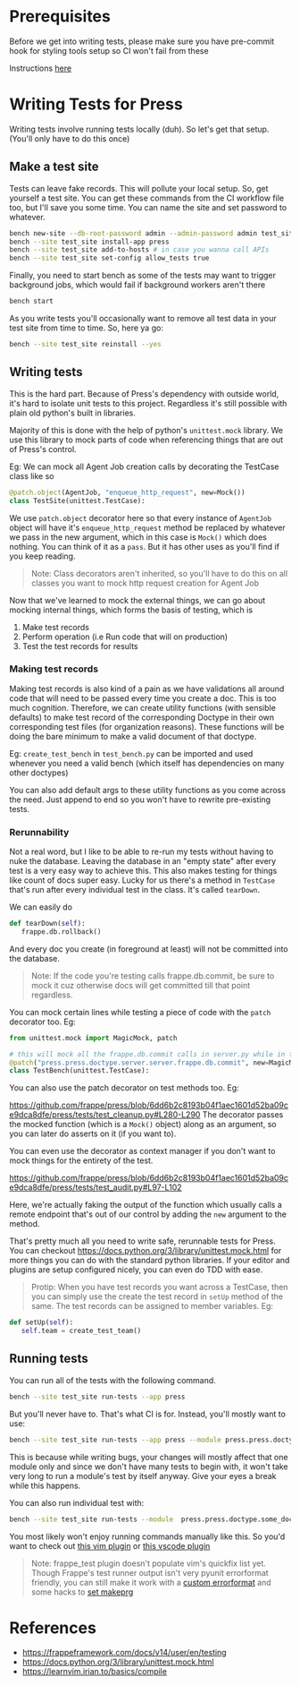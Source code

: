 # Prerequisites

Before we get into writing tests, please make sure you have pre-commit hook for
styling tools setup so CI won't fail from these

Instructions [here](https://github.com/frappe/press/issues/424#issuecomment-1193375098)

# Writing Tests for Press

Writing tests involve running tests locally (duh). So let's get that setup. (You'll only have to do this once)

## Make a test site

Tests can leave fake records. This will pollute your local setup. So, get
yourself a test site. You can get these commands from the CI workflow file too,
but I'll save you some time. You can name the site and set password to whatever.

```sh
bench new-site --db-root-password admin --admin-password admin test_site
bench --site test_site install-app press
bench --site test_site add-to-hosts # in case you wanna call APIs
bench --site test_site set-config allow_tests true
```

Finally, you need to start bench as some of the tests may want to trigger
background jobs, which would fail if background workers aren't there

```sh
bench start
```

As you write tests you'll occasionally want to remove all test data
in your test site from time to time. So, here ya go:

```sh
bench --site test_site reinstall --yes
```

## Writing tests

This is the hard part. Because of Press's dependency with outside world, it's
hard to isolate unit tests to this project. Regardless it's still possible with
plain old python's built in libraries.

Majority of this is done with the help of python's `unittest.mock` library. We
use this library to mock parts of code when referencing things that are out of
Press's control.

Eg: We can mock all Agent Job creation calls by decorating the TestCase class like so

```python
@patch.object(AgentJob, "enqueue_http_request", new=Mock())
class TestSite(unittest.TestCase):
```

We use `patch.object` decorator here so that every instance of `AgentJob`
object will have it's `enqueue_http_request` method be replaced by whatever we
pass in the new argument, which in this case is `Mock()` which does nothing.
You can think of it as a `pass`. But it has other uses as you'll find if you
keep reading.

> Note: Class decorators aren't inherited, so you'll have to do this on all
> classes you want to mock http request creation for Agent Job

Now that we've learned to mock the external things, we can go about mocking
internal things, which forms the basis of testing, which is

1. Make test records
2. Perform operation (i.e Run code that will on production)
3. Test the test records for results

### Making test records

Making test records is also kind of a pain as we have validations all around
code that will need to be passed every time you create a doc. This is too much
cognition. Therefore, we can create utility functions (with sensible defaults)
to make test record of the corresponding Doctype in their own corresponding
test files (for organization reasons). These functions will be doing the bare
minimum to make a valid document of that doctype.

Eg: `create_test_bench` in `test_bench.py` can be imported and used whenever
you need a valid bench (which itself has dependencies on many other doctypes)

You can also add default args to these utility functions as you come across the
need. Just append to end so you won't have to rewrite pre-existing tests.

### Rerunnability

Not a real word, but I like to be able to re-run my tests without having to
nuke the database. Leaving the database in an "empty state" after every test is
a very easy way to achieve this. This also makes testing for things like count
of docs super easy. Lucky for us there's a method in `TestCase` that's run
after every individual test in the class. It's called `tearDown`.

We can easily do

```python
def tearDown(self):
   frappe.db.rollback()
```

And every doc you create (in foreground at least) will not be committed into the database.

> Note: If the code you're testing calls frappe.db.commit, be sure to mock it
> cuz otherwise docs will get committed till that point regardless.

You can mock certain lines while testing a piece of code with the `patch` decorator too. Eg:

```python
from unittest.mock import MagicMock, patch

# this will mock all the frappe.db.commit calls in server.py while in this test suite
@patch("press.press.doctype.server.server.frappe.db.commit", new=MagicMock)
class TestBench(unittest.TestCase):
```

You can also use the patch decorator on test methods too. Eg:

https://github.com/frappe/press/blob/6dd6b2c8193b04f1aec1601d52ba09ce9dca8dfe/press/tests/test_cleanup.py#L280-L290
The decorator passes the mocked function (which is a `Mock()` object) along as
an argument, so you can later do asserts on it (if you want to).

You can even use the decorator as context manager if you don't want to mock
things for the entirety of the test.

https://github.com/frappe/press/blob/6dd6b2c8193b04f1aec1601d52ba09ce9dca8dfe/press/tests/test_audit.py#L97-L102

Here, we're actually faking the output of the function which usually calls a
remote endpoint that's out of our control by adding the `new` argument to the
method.

That's pretty much all you need to write safe, rerunnable tests for Press. You
can checkout https://docs.python.org/3/library/unittest.mock.html for more
things you can do with the standard python libraries. If your editor and
plugins are setup configured nicely, you can even do TDD with ease.

> Protip: When you have test records you want across a TestCase, then you can
> simply use the create the test record in `setUp` method of the same. The test
> records can be assigned to member variables. Eg:

```python
def setUp(self):
   self.team = create_test_team()
```

## Running tests

You can run all of the tests with the following command.

```sh
bench --site test_site run-tests --app press
```

But you'll never have to. That's what CI is for. Instead, you'll mostly want to use:

```sh
bench --site test_site run-tests --app press --module press.press.doctype.some_doctype.test_some_doctype
```

This is because while writing bugs, your changes will mostly affect that one
module only and since we don't have many tests to begin with, it won't take
very long to run a module's test by itself anyway. Give your eyes a break while this happens.

You can also run individual test with:

```sh
bench --site test_site run-tests --module  press.press.doctype.some_doctype.test_some_doctype --test test_very_specific_thing
```

You most likely won't enjoy running commands manually like this. So you'd want
to check out [this vim plugin](https://github.com/ankush/frappe_test.vim/) or
[this vscode plugin](https://marketplace.visualstudio.com/items?itemName=AnkushMenat.frappe-test-runner)

> Note: frappe_test plugin doesn't populate vim's quickfix list yet. Though
> Frappe's test runner output isn't very pyunit errorformat friendly, you can
> still make it work with a [custom errorformat](https://github.com/balamurali27/dotfiles/blob/85dc18a/.config/nvim/after/plugin/frappe.vim#LL10C1-L10C128) and some hacks to [set makeprg](https://github.com/balamurali27/dotfiles/blob/0bcd6270770d0b67b63fc0ea308e6834fefda5a6/.config/nvim/init.vim#L150C7-L163)

# References

- https://frappeframework.com/docs/v14/user/en/testing
- https://docs.python.org/3/library/unittest.mock.html
- https://learnvim.irian.to/basics/compile
